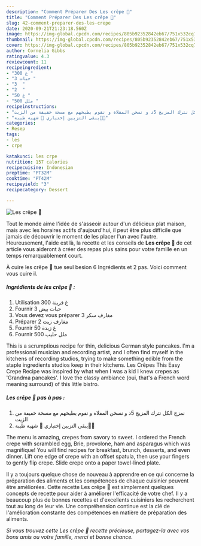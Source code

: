 ```yaml
---
description: "Comment Préparer Des Les crêpe 🥞"
title: "Comment Préparer Des Les crêpe 🥞"
slug: 42-comment-preparer-des-les-crepe
date: 2020-09-21T21:23:18.560Z
image: https://img-global.cpcdn.com/recipes/805b92352842eb67/751x532cq70/les-crepe-🥞-photo-principale-de-la-recette.jpg
thumbnail: https://img-global.cpcdn.com/recipes/805b92352842eb67/751x532cq70/les-crepe-🥞-photo-principale-de-la-recette.jpg
cover: https://img-global.cpcdn.com/recipes/805b92352842eb67/751x532cq70/les-crepe-🥞-photo-principale-de-la-recette.jpg
author: Cornelia Gibbs
ratingvalue: 4.3
reviewcount: 11
recipeingredient:
- "300 غ "
- "3 حبات "
- "3  "
- "2  "
- "50 غ "
- "500 ملل "
recipeinstructions:
- "نمزج الكل نترك المزيج 5د و نسخن المقلاة و نقوم بطبخهم مع مسحة خفيفة من الزيت"
- "يبقى التزيين إختياري 🌸 شهية طيبة🧡🧡"
categories:
- Resep
tags:
- les
- crpe

katakunci: les crpe 
nutrition: 157 calories
recipecuisine: Indonesian
preptime: "PT32M"
cooktime: "PT42M"
recipeyield: "3"
recipecategory: Dessert

---
```



![Les crêpe 🥞](https://img-global.cpcdn.com/recipes/805b92352842eb67/751x532cq70/les-crepe-🥞-photo-principale-de-la-recette.jpg)

Tout le monde aime l'idée de s'asseoir autour d'un délicieux plat maison, mais avec les horaires actifs d'aujourd'hui, il peut être plus difficile que jamais de découvrir le moment de les placer l'un avec l'autre. Heureusement, l'aide est là, la recette et les conseils de <strong> Les crêpe 🥞 </strong> de cet article vous aideront à créer des repas plus sains pour votre famille en un temps remarquablement court.

<!--inarticleads1-->

À cuire les crêpe 🥞 tue seul besion 6 Ingrédients et 2 pas. Voici comment vous cuire il.

##### Ingrédients de les crêpe 🥞 :

1. Utilisation 300 غ فرينة
1. Fournir 3 حبات بيض
1. Vous devez vous préparer 3 مغارف سكر
1. Préparer 2 مغارف زيت
1. Fournir 50 غ زبدة
1. Fournir 500 ملل حليب


This is a scrumptious recipe for thin, delicious German style pancakes. I&#39;m a professional musician and recording artist, and I often find myself in the kitchens of recording studios, trying to make something edible from the staple ingredients studios keep in their kitchens. Les Crêpes This Easy Crepe Recipe was inspired by what when I was a kid I knew crepes as &#39;Grandma pancakes&#39;. I love the classy ambiance (oui, that&#39;s a French word meaning surround) of this little bistro. 

<!--inarticleads2-->

##### Les crêpe 🥞 pas à pas :

1. نمزج الكل نترك المزيج 5د و نسخن المقلاة و نقوم بطبخهم مع مسحة خفيفة من الزيت
1. يبقى التزيين إختياري 🌸 شهية طيبة🧡🧡


The menu is amazing, crepes from savory to sweet. I ordered the French crepe with scrambled egg, Brie, provolone, ham and asparagus which was magnifique! You will find recipes for breakfast, brunch, desserts, and even dinner. Lift one edge of crepe with an offset spatula, then use your fingers to gently flip crepe. Slide crepe onto a paper towel-lined plate. 

<!--inarticleads1-->

<p>
Il y a toujours quelque chose de nouveau à apprendre en ce qui concerne la préparation des aliments et les compétences de chaque cuisinier peuvent être améliorées. Cette recette Les crêpe 🥞 est simplement quelques concepts de recette pour aider à améliorer l'efficacité de votre chef. Il y a beaucoup plus de bonnes recettes et d'excellents cuisiniers les recherchent tout au long de leur vie. Une compréhension continue est la clé de l'amélioration constante des compétences en matière de préparation des aliments.
</p>

<p>
<i>Si vous trouvez cette Les crêpe 🥞 recette précieuse, partagez-la avec vos bons amis ou votre famille, merci et bonne chance.</i>
</p>
